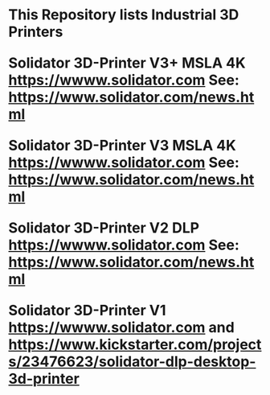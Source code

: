 <h1>This Repository lists Industrial 3D Printers

Solidator 3D-Printer V3+ MSLA 4K 
https://wwww.solidator.com
See: https://www.solidator.com/news.html

Solidator 3D-Printer V3 MSLA 4K 
https://wwww.solidator.com
See: https://www.solidator.com/news.html

Solidator 3D-Printer V2 DLP
https://wwww.solidator.com
See: https://www.solidator.com/news.html

Solidator 3D-Printer V1
https://wwww.solidator.com and https://www.kickstarter.com/projects/23476623/solidator-dlp-desktop-3d-printer 

